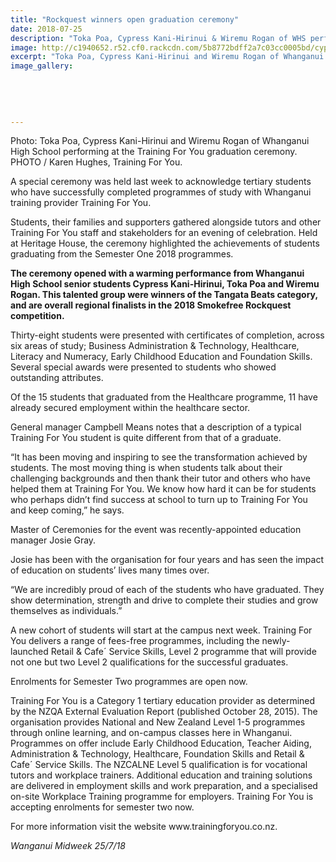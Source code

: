 ```yaml
---
title: "Rockquest winners open graduation ceremony"
date: 2018-07-25
description: "Toka Poa, Cypress Kani-Hirinui & Wiremu Rogan of WHS performing at the Training For You graduation ceremony..."
image: http://c1940652.r52.cf0.rackcdn.com/5b8772bdff2a7c03cc0005bd/cypress-toka-wiremu310-midweek-25-july.gif
excerpt: "Toka Poa, Cypress Kani-Hirinui and Wiremu Rogan of Whanganui High School performing at the Training For You graduation ceremony."
image_gallery:
    
    
    
    
    
---
```


<p>Photo: Toka Poa, Cypress Kani-Hirinui and Wiremu Rogan of Whanganui High School performing at the Training For You graduation ceremony.<br />PHOTO / Karen Hughes, Training For You.</p>
<p data-bind="text: $data">A special ceremony was held last week to acknowledge tertiary students who have successfully completed programmes of study with Whanganui training provider Training For You.</p>
<p data-bind="text: $data">Students, their families and supporters gathered alongside tutors and other Training For You staff and stakeholders for an evening of celebration. Held at Heritage House, the ceremony highlighted the achievements of students graduating from the Semester One 2018 programmes.</p>
<p data-bind="text: $data"><strong>The ceremony opened with a warming performance from Whanganui High School senior students Cypress Kani-Hirinui, Toka Poa and Wiremu Rogan. This talented group were winners of the Tangata Beats category, and are overall regional finalists in the 2018 Smokefree Rockquest competition.</strong></p>
<p data-bind="text: $data">Thirty-eight students were presented with certificates of completion, across six areas of study; Business Administration &amp; Technology, Healthcare, Literacy and Numeracy, Early Childhood Education and Foundation Skills. Several special awards were presented to students who showed outstanding attributes.</p>
<p data-bind="text: $data">Of the 15 students that graduated from the Healthcare programme, 11 have already secured employment within the healthcare sector.</p>
<p data-bind="text: $data">General manager Campbell Means notes that a description of a typical Training For You student is quite different from that of a graduate.</p>
<p data-bind="text: $data">&ldquo;It has been moving and inspiring to see the transformation achieved by students. The most moving thing is when students talk about their challenging backgrounds and then thank their tutor and others who have helped them at Training For You. We know how hard it can be for students who perhaps didn&rsquo;t find success at school to turn up to Training For You and keep coming,&rdquo; he says.</p>
<p data-bind="text: $data">Master of Ceremonies for the event was recently-appointed education manager Josie Gray.</p>
<p data-bind="text: $data">Josie has been with the organisation for four years and has seen the impact of education on students&rsquo; lives many times over.</p>
<p data-bind="text: $data">&ldquo;We are incredibly proud of each of the students who have graduated. They show determination, strength and drive to complete their studies and grow themselves as individuals.&rdquo;</p>
<p data-bind="text: $data">A new cohort of students will start at the campus next week. Training For You delivers a range of fees-free programmes, including the newly-launched Retail &amp; Cafe&acute; Service Skills, Level 2 programme that will provide not one but two Level 2 qualifications for the successful graduates.</p>
<p data-bind="text: $data">Enrolments for Semester Two programmes are open now.</p>
<p data-bind="text: $data">Training For You is a Category 1 tertiary education provider as determined by the NZQA External Evaluation Report (published October 28, 2015). The organisation provides National and New Zealand Level 1-5 programmes through online learning, and on-campus classes here in Whanganui. Programmes on offer include Early Childhood Education, Teacher Aiding, Administration &amp; Technology, Healthcare, Foundation Skills and Retail &amp; Cafe&acute; Service Skills. The NZCALNE Level 5 qualification is for vocational tutors and workplace trainers. Additional education and training solutions are delivered in employment skills and work preparation, and a specialised on-site Workplace Training programme for employers. Training For You is accepting enrolments for semester two now.</p>
<p data-bind="text: $data">For more information visit the website www.trainingforyou.co.nz.</p>
<p data-bind="text: $data"><em>Wanganui Midweek 25/7/18</em></p>


